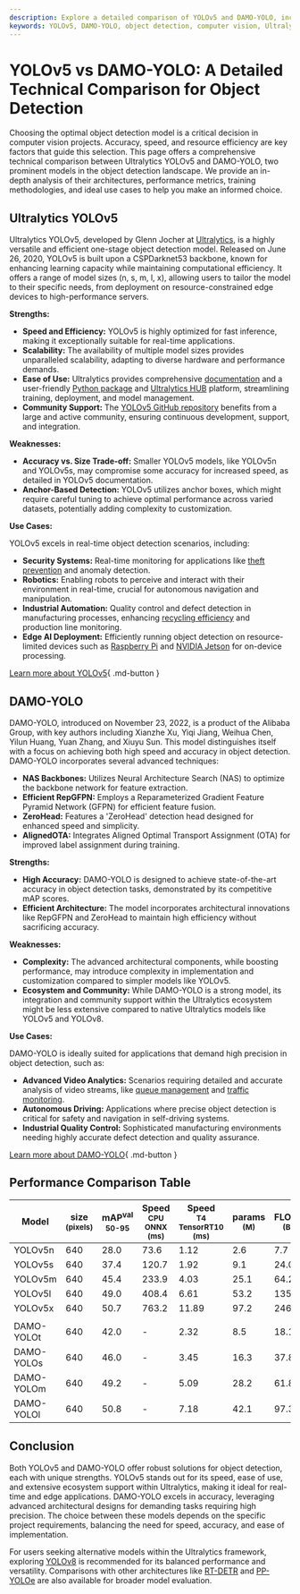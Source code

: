 ```yaml
---
description: Explore a detailed comparison of YOLOv5 and DAMO-YOLO, including architecture, accuracy, speed, and use cases for optimal object detection solutions.
keywords: YOLOv5, DAMO-YOLO, object detection, computer vision, Ultralytics, model comparison, AI, real-time AI, deep learning
---
```


# YOLOv5 vs DAMO-YOLO: A Detailed Technical Comparison for Object Detection

Choosing the optimal object detection model is a critical decision in computer vision projects. Accuracy, speed, and resource efficiency are key factors that guide this selection. This page offers a comprehensive technical comparison between Ultralytics YOLOv5 and DAMO-YOLO, two prominent models in the object detection landscape. We provide an in-depth analysis of their architectures, performance metrics, training methodologies, and ideal use cases to help you make an informed choice.

<script async src="https://cdn.jsdelivr.net/npm/chart.js"></script>
<script defer src="../../javascript/benchmark.js"></script>

<canvas id="modelComparisonChart" width="1024" height="400" active-models='["YOLOv5", "DAMO-YOLO"]'></canvas>

## Ultralytics YOLOv5

Ultralytics YOLOv5, developed by Glenn Jocher at [Ultralytics](https://ultralytics.com), is a highly versatile and efficient one-stage object detection model. Released on June 26, 2020, YOLOv5 is built upon a CSPDarknet53 backbone, known for enhancing learning capacity while maintaining computational efficiency. It offers a range of model sizes (n, s, m, l, x), allowing users to tailor the model to their specific needs, from deployment on resource-constrained edge devices to high-performance servers.

**Strengths:**

- **Speed and Efficiency:** YOLOv5 is highly optimized for fast inference, making it exceptionally suitable for real-time applications.
- **Scalability:** The availability of multiple model sizes provides unparalleled scalability, adapting to diverse hardware and performance demands.
- **Ease of Use:** Ultralytics provides comprehensive [documentation](https://docs.ultralytics.com/models/yolov5/) and a user-friendly [Python package](https://pypi.org/project/ultralytics/) and [Ultralytics HUB](https://ultralytics.com/hub) platform, streamlining training, deployment, and model management.
- **Community Support:** The [YOLOv5 GitHub repository](https://github.com/ultralytics/yolov5) benefits from a large and active community, ensuring continuous development, support, and integration.

**Weaknesses:**

- **Accuracy vs. Size Trade-off:** Smaller YOLOv5 models, like YOLOv5n and YOLOv5s, may compromise some accuracy for increased speed, as detailed in YOLOv5 documentation.
- **Anchor-Based Detection:** YOLOv5 utilizes anchor boxes, which might require careful tuning to achieve optimal performance across varied datasets, potentially adding complexity to customization.

**Use Cases:**

YOLOv5 excels in real-time object detection scenarios, including:

- **Security Systems:** Real-time monitoring for applications like [theft prevention](https://www.ultralytics.com/blog/computer-vision-for-theft-prevention-enhancing-security) and anomaly detection.
- **Robotics:** Enabling robots to perceive and interact with their environment in real-time, crucial for autonomous navigation and manipulation.
- **Industrial Automation:** Quality control and defect detection in manufacturing processes, enhancing [recycling efficiency](https://www.ultralytics.com/blog/recycling-efficiency-the-power-of-vision-ai-in-automated-sorting) and production line monitoring.
- **Edge AI Deployment:** Efficiently running object detection on resource-limited devices such as [Raspberry Pi](https://docs.ultralytics.com/guides/raspberry-pi/) and [NVIDIA Jetson](https://docs.ultralytics.com/guides/nvidia-jetson/) for on-device processing.

[Learn more about YOLOv5](https://docs.ultralytics.com/models/yolov5/){ .md-button }

## DAMO-YOLO

DAMO-YOLO, introduced on November 23, 2022, is a product of the Alibaba Group, with key authors including Xianzhe Xu, Yiqi Jiang, Weihua Chen, Yilun Huang, Yuan Zhang, and Xiuyu Sun. This model distinguishes itself with a focus on achieving both high speed and accuracy in object detection. DAMO-YOLO incorporates several advanced techniques:

- **NAS Backbones:** Utilizes Neural Architecture Search (NAS) to optimize the backbone network for feature extraction.
- **Efficient RepGFPN:** Employs a Reparameterized Gradient Feature Pyramid Network (GFPN) for efficient feature fusion.
- **ZeroHead:** Features a 'ZeroHead' detection head designed for enhanced speed and simplicity.
- **AlignedOTA:** Integrates Aligned Optimal Transport Assignment (OTA) for improved label assignment during training.

**Strengths:**

- **High Accuracy:** DAMO-YOLO is designed to achieve state-of-the-art accuracy in object detection tasks, demonstrated by its competitive mAP scores.
- **Efficient Architecture:** The model incorporates architectural innovations like RepGFPN and ZeroHead to maintain high efficiency without sacrificing accuracy.

**Weaknesses:**

- **Complexity:** The advanced architectural components, while boosting performance, may introduce complexity in implementation and customization compared to simpler models like YOLOv5.
- **Ecosystem and Community:** While DAMO-YOLO is a strong model, its integration and community support within the Ultralytics ecosystem might be less extensive compared to native Ultralytics models like YOLOv5 and YOLOv8.

**Use Cases:**

DAMO-YOLO is ideally suited for applications that demand high precision in object detection, such as:

- **Advanced Video Analytics:** Scenarios requiring detailed and accurate analysis of video streams, like [queue management](https://docs.ultralytics.com/guides/queue-management/) and [traffic monitoring](https://www.ultralytics.com/blog/ultralytics-yolov8-for-smarter-parking-management-systems).
- **Autonomous Driving:** Applications where precise object detection is critical for safety and navigation in self-driving systems.
- **Industrial Quality Control:** Sophisticated manufacturing environments needing highly accurate defect detection and quality assurance.

[Learn more about DAMO-YOLO](https://github.com/tinyvision/DAMO-YOLO/blob/master/README.md){ .md-button }

## Performance Comparison Table

| Model      | size<br><sup>(pixels) | mAP<sup>val<br>50-95 | Speed<br><sup>CPU ONNX<br>(ms) | Speed<br><sup>T4 TensorRT10<br>(ms) | params<br><sup>(M) | FLOPs<br><sup>(B) |
| ---------- | --------------------- | -------------------- | ------------------------------ | ----------------------------------- | ------------------ | ----------------- |
| YOLOv5n    | 640                   | 28.0                 | 73.6                           | 1.12                                | 2.6                | 7.7               |
| YOLOv5s    | 640                   | 37.4                 | 120.7                          | 1.92                                | 9.1                | 24.0              |
| YOLOv5m    | 640                   | 45.4                 | 233.9                          | 4.03                                | 25.1               | 64.2              |
| YOLOv5l    | 640                   | 49.0                 | 408.4                          | 6.61                                | 53.2               | 135.0             |
| YOLOv5x    | 640                   | 50.7                 | 763.2                          | 11.89                               | 97.2               | 246.4             |
|            |                       |                      |                                |                                     |                    |                   |
| DAMO-YOLOt | 640                   | 42.0                 | -                              | 2.32                                | 8.5                | 18.1              |
| DAMO-YOLOs | 640                   | 46.0                 | -                              | 3.45                                | 16.3               | 37.8              |
| DAMO-YOLOm | 640                   | 49.2                 | -                              | 5.09                                | 28.2               | 61.8              |
| DAMO-YOLOl | 640                   | 50.8                 | -                              | 7.18                                | 42.1               | 97.3              |

## Conclusion

Both YOLOv5 and DAMO-YOLO offer robust solutions for object detection, each with unique strengths. YOLOv5 stands out for its speed, ease of use, and extensive ecosystem support within Ultralytics, making it ideal for real-time and edge applications. DAMO-YOLO excels in accuracy, leveraging advanced architectural designs for demanding tasks requiring high precision. The choice between these models depends on the specific project requirements, balancing the need for speed, accuracy, and ease of implementation.

For users seeking alternative models within the Ultralytics framework, exploring [YOLOv8](https://docs.ultralytics.com/models/yolov8/) is recommended for its balanced performance and versatility. Comparisons with other architectures like [RT-DETR](https://docs.ultralytics.com/compare/rtdetr-vs-damo-yolo/) and [PP-YOLOe](https://docs.ultralytics.com/compare/pp-yoloe-vs-damo-yolo/) are also available for broader model evaluation.
